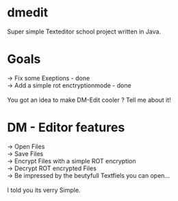 # dmedit
Super simple Texteditor school project written in Java.
# Goals
-> Fix some Exeptions - done <br>
-> Add a simple rot enctryptionmode - done <br>
<br>
You got an idea to make DM-Edit cooler ? Tell me about it!
# DM - Editor features
-> Open Files <br>
-> Save Files <br>
-> Encrypt Files with a simple ROT encryption <br>
-> Decrypt ROT encrypted Files <br>
-> Be impressed by the beutyfull Textfiels you can open... <br>
<br>
I told you its verry Simple.

